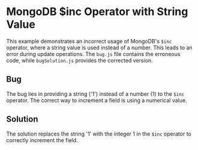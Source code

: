 # MongoDB $inc Operator with String Value
This example demonstrates an incorrect usage of MongoDB's `$inc` operator, where a string value is used instead of a number. This leads to an error during update operations.
The `bug.js` file contains the erroneous code, while `bugSolution.js` provides the corrected version.
## Bug
The bug lies in providing a string ('1') instead of a number (1) to the `$inc` operator. The correct way to increment a field is using a numerical value.
## Solution
The solution replaces the string '1' with the integer 1 in the `$inc` operator to correctly increment the field.